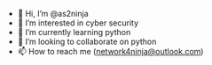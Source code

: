 - 👋 Hi, I’m @as2ninja
- 👀 I’m interested in cyber security
- 🌱 I’m currently learning python
- 💞️ I’m looking to collaborate on python
- 📫 How to reach me (network4ninja@outlook.com)

<!---
as2ninja/as2ninja is a ✨ special ✨ repository because its `README.md` (this file) appears on your GitHub profile.
You can click the Preview link to take a look at your changes.
--->
